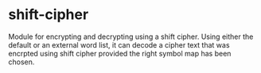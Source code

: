 # shift-cipher
Module for encrypting and decrypting using a shift cipher. Using either the default or an external word list, it can decode a cipher text that was encrpted using shift cipher provided the right symbol map has been chosen.
